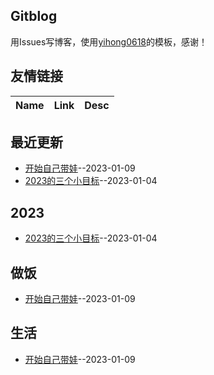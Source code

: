 ## Gitblog
用Issues写博客，使用[yihong0618](https://github.com/yihong0618/gitblog/issues/177)的模板，感谢！
## 友情链接
| Name | Link | Desc | 
 | ---- | ---- | ---- |
## 最近更新
- [开始自己带娃](https://github.com/jiemaoli/gitblog/issues/2)--2023-01-09
- [2023的三个小目标](https://github.com/jiemaoli/gitblog/issues/1)--2023-01-04
## 2023
- [2023的三个小目标](https://github.com/jiemaoli/gitblog/issues/1)--2023-01-04
## 做饭
- [开始自己带娃](https://github.com/jiemaoli/gitblog/issues/2)--2023-01-09
## 生活
- [开始自己带娃](https://github.com/jiemaoli/gitblog/issues/2)--2023-01-09
